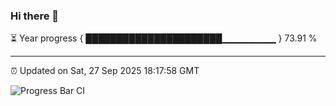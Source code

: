### Hi there 👋

⏳ Year progress { ██████████████████████▁▁▁▁▁▁▁▁ } 73.91 %

---

⏰ Updated on Sat, 27 Sep 2025 18:17:58 GMT

![Progress Bar CI](https://github.com/liununu/liununu/workflows/Progress%20Bar%20CI/badge.svg)
